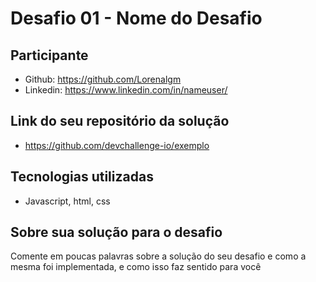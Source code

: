 # Desafio 01 - Nome do Desafio

## Participante
- Github: https://github.com/Lorenalgm
- Linkedin: <https://www.linkedin.com/in/nameuser/>

## Link do seu repositório da solução
- <https://github.com/devchallenge-io/exemplo>

## Tecnologias utilizadas
- Javascript, html, css

## Sobre sua solução para o desafio

Comente em poucas palavras sobre a solução do seu desafio e como a mesma foi implementada, e como isso faz sentido para você
